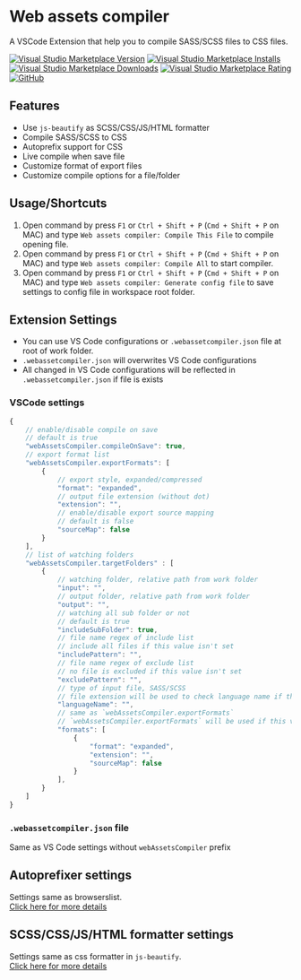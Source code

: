 # Web assets compiler

A VSCode Extension that help you to compile SASS/SCSS files to CSS files.

[![Visual Studio Marketplace Version](https://img.shields.io/visual-studio-marketplace/v/kiennp.web-assets-compiler?style=flat-square)](https://marketplace.visualstudio.com/items?itemName=kiennp.web-assets-compiler)
[![Visual Studio Marketplace Installs](https://img.shields.io/visual-studio-marketplace/i/kiennp.web-assets-compiler?style=flat-square)](https://marketplace.visualstudio.com/items?itemName=kiennp.web-assets-compiler)
[![Visual Studio Marketplace Downloads](https://img.shields.io/visual-studio-marketplace/d/kiennp.web-assets-compiler?style=flat-square)](https://marketplace.visualstudio.com/items?itemName=kiennp.web-assets-compiler)
[![Visual Studio Marketplace Rating](https://img.shields.io/visual-studio-marketplace/r/kiennp.web-assets-compiler?style=flat-square)](https://marketplace.visualstudio.com/items?itemName=kiennp.web-assets-compiler)
[![GitHub](https://img.shields.io/github/license/kiennp/web-assets-compiler?style=flat-square)](https://github.com/kiennp/web-assets-compiler)

## Features

* Use `js-beautify` as SCSS/CSS/JS/HTML formatter
* Compile SASS/SCSS to CSS
* Autoprefix support for CSS
* Live compile when save file
* Customize format of export files
* Customize compile options for a file/folder

## Usage/Shortcuts

1. Open command by press `F1` or `Ctrl + Shift + P` (`Cmd + Shift + P` on MAC) and type `Web assets compiler: Compile This File` to compile opening file.
1. Open command by press `F1` or `Ctrl + Shift + P` (`Cmd + Shift + P` on MAC) and type `Web assets compiler: Compile All` to start compiler.
1. Open command by press `F1` or `Ctrl + Shift + P` (`Cmd + Shift + P` on MAC) and type `Web assets compiler: Generate config file` to save settings to config file in workspace root folder.

## Extension Settings

* You can use VS Code configurations or `.webassetcompiler.json` file at root of work folder.  
* `.webassetcompiler.json` will overwrites VS Code configurations  
* All changed in VS Code configurations will be reflected in `.webassetcompiler.json` if file is exists

### VSCode settings

```javascript
{
    // enable/disable compile on save
    // default is true
    "webAssetsCompiler.compileOnSave": true,
    // export format list
    "webAssetsCompiler.exportFormats": [
        {
            // export style, expanded/compressed
            "format": "expanded",
            // output file extension (without dot)
            "extension": "",
            // enable/disable export source mapping
            // default is false
            "sourceMap": false
        }
    ],
    // list of watching folders
    "webAssetsCompiler.targetFolders" : [
        {
            // watching folder, relative path from work folder
            "input": "",
            // output folder, relative path from work folder
            "output": "",
            // watching all sub folder or not
            // default is true
            "includeSubFolder": true,
            // file name regex of include list
            // include all files if this value isn't set
            "includePattern": "",
            // file name regex of exclude list
            // no file is excluded if this value isn't set
            "excludePattern": "",
            // type of input file, SASS/SCSS
            // file extension will be used to check language name if this value isn't set
            "languageName": "",
            // same as `webAssetsCompiler.exportFormats`
            // `webAssetsCompiler.exportFormats` will be used if this value isn't set
            "formats": [
                {
                    "format": "expanded",
                    "extension": "",
                    "sourceMap": false
                }
            ],
        }
    ]
}
```

### `.webassetcompiler.json` file

Same as VS Code settings without `webAssetsCompiler` prefix

## Autoprefixer settings

Settings same as browserslist.  
[Click here for more details](https://github.com/browserslist/browserslist#queries)

## SCSS/CSS/JS/HTML formatter settings

Settings same as css formatter in `js-beautify`.  
[Click here for more details](https://github.com/beautify-web/js-beautify#loading-settings-from-environment-or-jsbeautifyrc-javascript-only)
